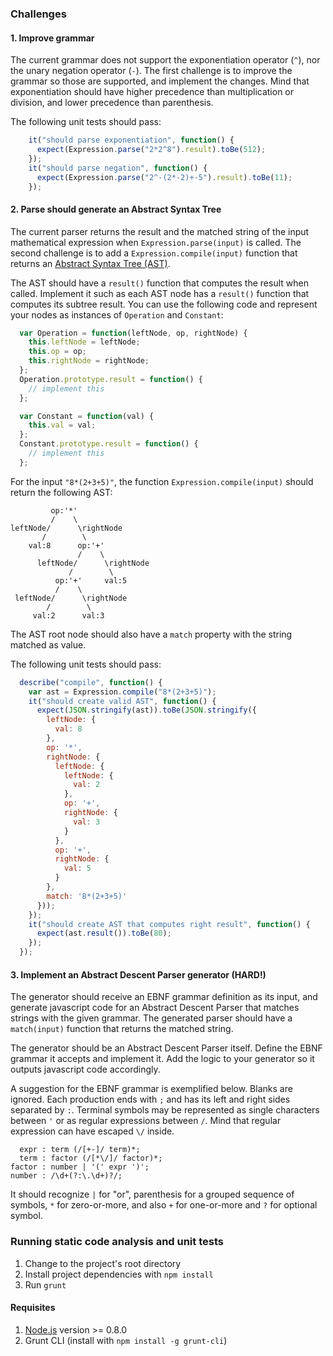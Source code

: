 ### Challenges

#### 1. Improve grammar

The current grammar does not support the exponentiation operator (`^`), nor the unary negation operator (`-`). The first challenge is to improve the grammar so those are supported, and implement the changes. Mind that exponentiation should have higher precedence than multiplication or division, and lower precedence than parenthesis.

The following unit tests should pass:

```javascript
    it("should parse exponentiation", function() {
      expect(Expression.parse("2*2^8").result).toBe(512);
    });
    it("should parse negation", function() {
      expect(Expression.parse("2^-(2*-2)+-5").result).toBe(11);
    });
```
#### 2. Parse should generate an Abstract Syntax Tree

The current parser returns the result and the matched string of the input mathematical expression when `Expression.parse(input)` is called. The second challenge is to add a `Expression.compile(input)` function that returns an [Abstract Syntax Tree (AST)](http://stackoverflow.com/q/5026517/2654518).

The AST should have a `result()` function that computes the result when called. Implement it such as each AST node has a `result()` function that computes its subtree result. You can use the following code and represent your nodes as instances of `Operation` and `Constant`:

```javascript
  var Operation = function(leftNode, op, rightNode) {
    this.leftNode = leftNode;
    this.op = op;
    this.rightNode = rightNode;
  };
  Operation.prototype.result = function() {
    // implement this
  };

  var Constant = function(val) {
    this.val = val;
  };
  Constant.prototype.result = function() {
    // implement this
  };
```

For the input `"8*(2+3+5)"`, the function `Expression.compile(input)` should return the following AST:

```
         op:'*'
         /    \
leftNode/      \rightNode
       /        \
    val:8      op:'+'
               /    \
      leftNode/      \rightNode
             /        \
          op:'+'     val:5
          /    \
 leftNode/      \rightNode
        /        \
     val:2      val:3
```

The AST root node should also have a `match` property with the string matched as value.

The following unit tests should pass:

```javascript
  describe("compile", function() {
    var ast = Expression.compile("8*(2+3+5)");
    it("should create valid AST", function() {
      expect(JSON.stringify(ast)).toBe(JSON.stringify({
        leftNode: {
          val: 8
        },
        op: '*',
        rightNode: {
          leftNode: {
            leftNode: {
              val: 2
            },
            op: '+',
            rightNode: {
              val: 3
            }
          },
          op: '+',
          rightNode: {
            val: 5
          }
        },
        match: '8*(2+3+5)' 
      }));
    });
    it("should create AST that computes right result", function() {
      expect(ast.result()).toBe(80);
    });
  });
```

#### 3. Implement an Abstract Descent Parser generator (HARD!)

The generator should receive an EBNF grammar definition as its input, and generate javascript code for an Abstract Descent Parser that matches strings with the given grammar. The generated parser should have a `match(input)` function that returns the matched string.

The generator should be an Abstract Descent Parser itself. Define the EBNF grammar it accepts and implement it. Add the logic to your generator so it outputs javascript code accordingly.

A suggestion for the EBNF grammar is exemplified below. Blanks are ignored. Each production ends with `;` and has its left and right sides separated by `:`. Terminal symbols may be represented as single characters between `'` or as regular expressions between `/`. Mind that regular expression can have escaped `\/` inside.

```
  expr : term (/[+-]/ term)*;
  term : factor (/[*\/]/ factor)*;
factor : number | '(' expr ')';
number : /\d+(?:\.\d+)?/;
```

It should recognize `|` for "or", parenthesis for a grouped sequence of symbols, `*` for zero-or-more, and also `+` for one-or-more and `?` for optional symbol.

### Running static code analysis and unit tests

1. Change to the project's root directory
2. Install project dependencies with `npm install`
3. Run `grunt`

#### Requisites

1. [Node.js](https://nodejs.org/) version >= 0.8.0
2. Grunt CLI (install with `npm install -g grunt-cli`)
